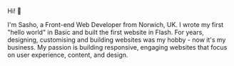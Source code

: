 Hi! 👋

I'm Sasho, a Front-end Web Developer from Norwich, UK. I wrote my first "hello world" in Basic and built the first website in Flash. For years, designing, customising and building websites was my hobby - now it's my business. My passion is building responsive, engaging websites that focus on user experience, content, and design.



<!--
**sasolini/sasolini** is a ✨ _special_ ✨ repository because its `README.md` (this file) appears on your GitHub profile.

Here are some ideas to get you started:

- 🔭 I’m currently working on ...
- 🌱 I’m currently learning ...
- 👯 I’m looking to collaborate on ...
- 🤔 I’m looking for help with ...
- 💬 Ask me about ...
- 📫 How to reach me: ...
- 😄 Pronouns: ...
- ⚡ Fun fact: ...
-->
